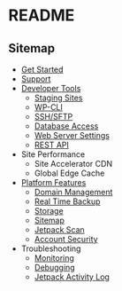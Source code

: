 # README

## Sitemap

- [Get Started](get-started/)
- [Support](support/)
- [Developer Tools](developer-tools/)
  - [Staging Sites](developer-tools/staging-sites.md)
  - [WP-CLI](developer-tools/wp-cli.md)
  - [SSH/SFTP](developer-tools/ssh-sftp.md)
  - [Database Access](developer-tools/database-access.md)
  - [Web Server Settings](developer-tools/web-server-settings.md)
  - [REST API](https://developer.wordpress.com/docs/api/)
- Site Performance
  - Site Accelerator CDN
  - Global Edge Cache
- [Platform Features](platform-features/)
  - [Domain Management](platform-features/domain-management.md)
  - [Real Time Backup](platform-features/backup.md)
  - [Storage](platform-features/storage.md)
  - [Sitemap](platform-features/sitemap.md)
  - [Jetpack Scan](platform-features/jetpack-scan.md)
  - [Account Security](platform-features/account-security.md)
- Troubleshooting
  - [Monitoring](troubleshooting/monitoring.md)
  - [Debugging](troubleshooting/debugging.md)
  - [Jetpack Activity Log](troubleshooting/jetpack-activity-log.md)
